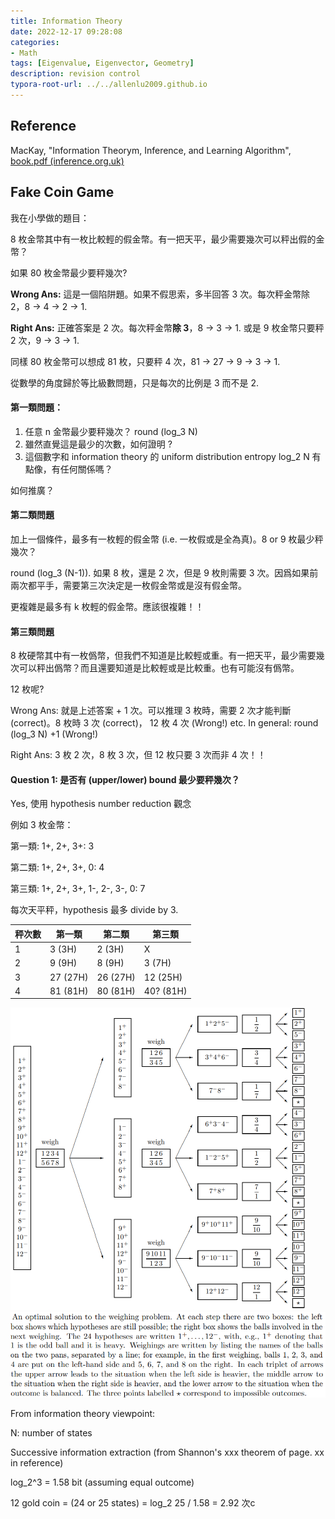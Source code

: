 ```yaml
---
title: Information Theory
date: 2022-12-17 09:28:08
categories: 
- Math
tags: [Eigenvalue, Eigenvector, Geometry]
description: revision control
typora-root-url: ../../allenlu2009.github.io
---
```




## Reference

MacKay, "Information Theorym, Inference, and Learning Algorithm", [book.pdf (inference.org.uk)](http://www.inference.org.uk/itprnn/book.pdf)



## Fake Coin Game



我在小學做的題目：

8 枚金幣其中有一枚比較輕的假金幣。有一把天平，最少需要幾次可以秤出假的金幣？

如果 80 枚金幣最少要秤幾次?

**Wrong Ans:**  這是一個陷阱題。如果不假思索，多半回答 3 次。每次秤金幣除 2，8 -> 4 -> 2 -> 1.  

**Right Ans:** 正確答案是 2 次。每次秤金幣**除 3**，8 -> 3 -> 1.  或是 9 枚金幣只要秤 2 次，9 -> 3 -> 1.

同樣 80 枚金幣可以想成 81 枚，只要秤 4 次，81 -> 27 -> 9 -> 3 -> 1.



從數學的角度歸於等比級數問題，只是每次的比例是 3 而不是 2.

#### 第一類問題：

1. 任意 n 金幣最少要秤幾次？  round (log_3 N)
2. 雖然直覺這是最少的次數，如何證明 ?
3. 這個數字和 information theory 的 uniform distribution entropy log_2 N 有點像，有任何關係嗎？



如何推廣？

#### 第二類問題

加上一個條件，最多有一枚輕的假金幣 (i.e. 一枚假或是全為真)。8 or 9 枚最少秤幾次？

round (log_3 (N-1)).   如果 8 枚，還是 2 次，但是 9 枚則需要 3 次。因爲如果前兩次都平手，需要第三次決定是一枚假金幣或是沒有假金幣。

更複雜是最多有 k 枚輕的假金幣。應該很複雜！！



#### 第三類問題

8 枚硬幣其中有一枚僞幣，但我們不知道是比較輕或重。有一把天平，最少需要幾次可以秤出僞幣？而且還要知道是比較輕或是比較重。也有可能沒有僞幣。

12 枚呢?

Wrong Ans:  就是上述答案 + 1 次。可以推理 3 枚時，需要 2 次才能判斷 (correct)。8 枚時 3 次 (correct)， 12 枚 4 次 (Wrong!) etc.  In general:  round (log_3 N) +1 (Wrong!)

Right Ans:  3 枚 2 次，8 枚 3 次，但 12 枚只要 3 次而非 4 次！！  



#### Question 1: 是否有 (upper/lower) bound 最少要秤幾次？

Yes,  使用 hypothesis number reduction 觀念

例如 3 枚金幣：

第一類:  1+, 2+, 3+:   3

第二類:  1+, 2+, 3+, 0:  4 

第三類:  1+, 2+, 3+, 1-, 2-, 3-, 0:  7

每次天平秤，hypothesis 最多 divide by 3.

| 秤次數 | 第一類   | 第二類   | 第三類    |
| ------ | -------- | -------- | --------- |
| 1      | 3 (3H)   | 2 (3H)   | X         |
| 2      | 9 (9H)   | 8 (9H)   | 3 (7H)    |
| 3      | 27 (27H) | 26 (27H) | 12 (25H)  |
| 4      | 81 (81H) | 80 (81H) | 40? (81H) |



<img src="/media/image-20230107090221091.png" alt="image-20230107090221091" style="zoom: 50%;" />



<img src="/media/image-20230107090305308.png" alt="image-20230107090305308" style="zoom: 67%;" />



From information theory viewpoint:

N: number of states

Successive information extraction (from Shannon's xxx theorem of page. xx in reference)

log_2^3 = 1.58 bit (assuming equal outcome) 

12 gold coin = (24 or 25 states) = log_2 25 / 1.58 = 2.92 次c













  